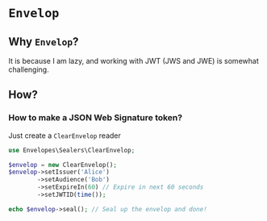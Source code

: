 # `Envelop`

## Why `Envelop`?
It is because I am lazy, and working with JWT (JWS and JWE) is somewhat challenging.

## How?

### How to make a JSON Web Signature token?
Just create a `ClearEnvelop` reader
```php
use Envelopes\Sealers\ClearEnvelop;

$envelop = new ClearEnvelop();
$envelop->setIssuer('Alice')
        ->setAudience('Bob')
        ->setExpireIn(60) // Expire in next 60 seconds
        ->setJWTID(time());

echo $envelop->seal(); // Seal up the envelop and done!
```